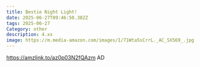 ```yaml
---
title: Bestie Night Light!
date: 2025-06-27T09:46:50.382Z
tags: 2025-06-27
Category: other
description: 4.xx
image: https://m.media-amazon.com/images/I/71Wta5sCrrL._AC_SX569_.jpg
---
```

https://amzlink.to/az0p03N2fQAzm
AD